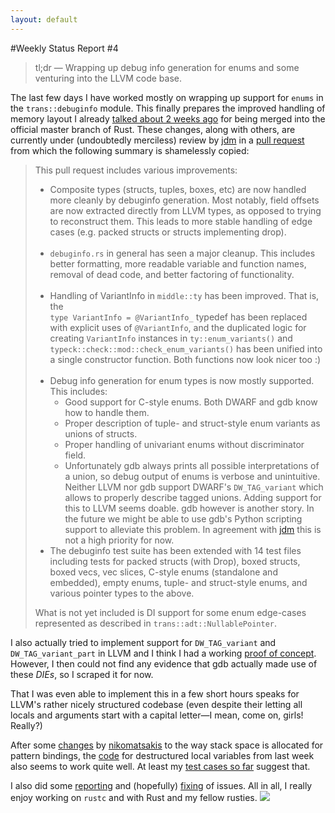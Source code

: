 ```yaml
---
layout: default
---
```


#Weekly Status Report #4

> tl;dr ― Wrapping up debug info generation for enums and some venturing into the LLVM code base.



The last few days I have worked mostly on wrapping up support for `enums` in the `trans::debuginfo` module. This finally prepares the improved handling of memory layout I already [talked about 2 weeks ago]({{site.url}}/2013/06/28/Status-Update-2.html) for being merged  into the official master branch of Rust. These changes, along with others, are currently under (undoubtedly merciless) review by [jdm](//github.com/jdm) in a [pull request](//github.com/mozilla/rust/pull/7710) from which the following summary is shamelessly copied:

> This pull request includes various improvements:
>
> - Composite types (structs, tuples, boxes, etc) are now handled more cleanly by debuginfo generation. Most notably, field offsets are now extracted directly from LLVM types, as opposed to trying to reconstruct them. This leads to more stable handling of edge cases (e.g. packed structs or structs implementing drop).<br><br>
> - `debuginfo.rs` in general has seen a major cleanup. This includes better formatting, more readable variable and function names, removal of dead code, and better factoring of functionality.<br><br>
> - Handling of VariantInfo in `middle::ty` has been improved. That is, the<br>`type VariantInfo = @VariantInfo_` typedef has been replaced with explicit uses of `@VariantInfo`, and the duplicated logic for creating `VariantInfo` instances in `ty::enum_variants()` and `typeck::check::mod::check_enum_variants()` has been unified into a single constructor function. Both functions now look nicer too :)<br><br>
> - Debug info generation for enum types is now mostly supported. This includes:
>   + Good support for C-style enums. Both DWARF and gdb know how to handle them.
>   + Proper description of tuple- and struct-style enum variants as unions of structs.
>   + Proper handling of univariant enums without discriminator field.
>   + Unfortunately gdb always prints all possible interpretations of a union, so debug output of enums is verbose and unintuitive. Neither LLVM nor gdb support DWARF's `DW_TAG_variant` which allows to properly describe tagged unions. Adding support for this to LLVM seems doable. gdb however is another story. In the future we might be able to use gdb's Python scripting support to alleviate this problem. In agreement with [jdm](//github.com/jdm) this is not a high priority for now.
> - The debuginfo test suite has been extended with 14 test files including tests for packed structs (with Drop), boxed structs, boxed vecs, vec slices, C-style enums (standalone and embedded), empty enums, tuple- and struct-style enums, and various pointer types to the above.
>
> What is not yet included is DI support for some enum edge-cases represented as described in `trans::adt::NullablePointer`.

I also actually tried to implement support for `DW_TAG_variant` and `DW_TAG_variant_part` in LLVM and I think I had a working [proof of concept](//github.com/michaelwoerister/rust/commit/b1eb977a0483e23fcf60cfb1b9cf60b15acc4091). However, I then could not find any evidence that gdb actually made use of these _DIEs_, so I scraped it for now.

That I was even able to implement this in a few short hours speaks for LLVM's rather nicely structured codebase (even despite their letting all locals and arguments start with a capital letter―I mean, come on, girls! Really?)

After some [changes](//github.com/mozilla/rust/commit/2d3262ca7b94b53178daa06fa72d5427584ae842) by [nikomatsakis](//github.com/nikomatsakis) to the way stack space is allocated for pattern bindings, the [code](//github.com/michaelwoerister/rust/commit/fdc47f65dc443f2c7419439e44044971bb5f079e) for destructured local variables from last week also seems to work quite well. At least my [test cases so far](//github.com/michaelwoerister/rust/blob/fdc47f65dc443f2c7419439e44044971bb5f079e/src/test/debug-info/destructured-local.rs) suggest that.

I also did some [reporting](//github.com/mozilla/rust/issues/7715) and (hopefully) [fixing](//github.com/mozilla/rust/issues/7712) of issues. All in all, I really enjoy working on `rustc` and with Rust and my fellow rusties. <img class="blackflower" src="{{site.url}}/images/flower-black.svg"></img>
